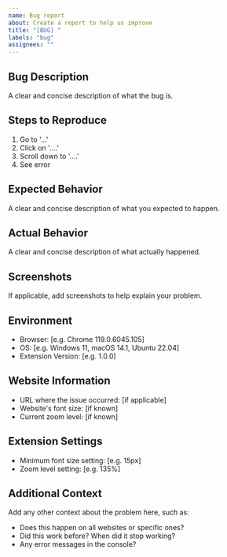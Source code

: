 ```yaml
---
name: Bug report
about: Create a report to help us improve
title: "[BUG] "
labels: "bug"
assignees: ""
---
```


## Bug Description

A clear and concise description of what the bug is.

## Steps to Reproduce

1. Go to '...'
2. Click on '....'
3. Scroll down to '....'
4. See error

## Expected Behavior

A clear and concise description of what you expected to happen.

## Actual Behavior

A clear and concise description of what actually happened.

## Screenshots

If applicable, add screenshots to help explain your problem.

## Environment

- Browser: [e.g. Chrome 119.0.6045.105]
- OS: [e.g. Windows 11, macOS 14.1, Ubuntu 22.04]
- Extension Version: [e.g. 1.0.0]

## Website Information

- URL where the issue occurred: [if applicable]
- Website's font size: [if known]
- Current zoom level: [if known]

## Extension Settings

- Minimum font size setting: [e.g. 15px]
- Zoom level setting: [e.g. 135%]

## Additional Context

Add any other context about the problem here, such as:

- Does this happen on all websites or specific ones?
- Did this work before? When did it stop working?
- Any error messages in the console?
